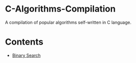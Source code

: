 # C-Algorithms-Compilation
A compilation of popular algorithms self-written in C language.

# Contents
* [Binary Search](../binary_search.c)
